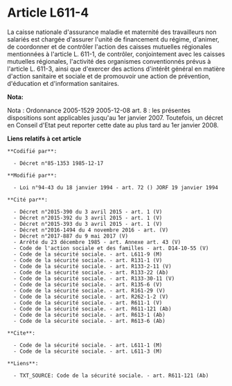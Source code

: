 # Article L611-4

La caisse nationale d'assurance maladie et maternité des travailleurs non salariés est chargée   d'assurer l'unité de
financement du régime, d'animer, de coordonner et de contrôler l'action des caisses mutuelles régionales mentionnées à
l'article L. 611-1, de contrôler, conjointement avec les caisses mutuelles régionales, l'activité des organismes
conventionnés prévus à l'article L. 611-3, ainsi que d'exercer des actions d'intérêt général en matière d'action sanitaire et
sociale et de promouvoir une action de prévention, d'éducation et d'information sanitaires.

**Nota:**

Nota : Ordonnance 2005-1529 2005-12-08 art. 8 : les présentes dispositions sont applicables jusqu'au 1er janvier 2007.
Toutefois, un décret en Conseil d'Etat peut reporter cette date au plus tard au 1er janvier 2008.

**Liens relatifs à cet article**

	**Codifié par**:

	  - Décret n°85-1353 1985-12-17

	**Modifié par**:

	  - Loi n°94-43 du 18 janvier 1994 - art. 72 () JORF 19 janvier 1994

	**Cité par**:

	  - Décret n°2015-390 du 3 avril 2015 - art. 1 (V)
	  - Décret n°2015-392 du 3 avril 2015 - art. 1 (V)
	  - Décret n°2015-393 du 3 avril 2015 - art. 1 (V)
	  - Décret n°2016-1494 du 4 novembre 2016 - art. (V)
	  - Décret n°2017-887 du 9 mai 2017 (V)
	  - Arrêté du 23 décembre 1985 - art. Annexe art. 43 (V)
	  - Code de l'action sociale et des familles - art. D14-10-55 (V)
	  - Code de la sécurité sociale. - art. L611-9 (M)
	  - Code de la sécurité sociale. - art. R131-1 (V)
	  - Code de la sécurité sociale. - art. R133-2-11 (V)
	  - Code de la sécurité sociale. - art. R133-22 (Ab)
	  - Code de la sécurité sociale. - art. R133-30-11 (V)
	  - Code de la sécurité sociale. - art. R135-6 (V)
	  - Code de la sécurité sociale. - art. R161-29 (V)
	  - Code de la sécurité sociale. - art. R262-1-2 (V)
	  - Code de la sécurité sociale. - art. R611-1 (V)
	  - Code de la sécurité sociale. - art. R611-121 (Ab)
	  - Code de la sécurité sociale. - art. R613-1 (Ab)
	  - Code de la sécurité sociale. - art. R613-6 (Ab)

	**Cite**:

	  - Code de la sécurité sociale. - art. L611-1 (M)
	  - Code de la sécurité sociale. - art. L611-3 (M)

	**Liens**:

	  - TXT_SOURCE: Code de la sécurité sociale. - art. R611-121 (Ab)
